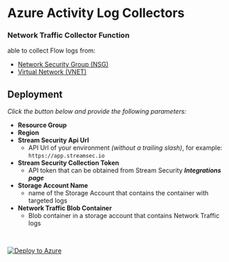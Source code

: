 # Azure Activity Log Collectors

### Network Traffic Collector Function

able to collect Flow logs from:

- [Network Security Group (NSG)](https://learn.microsoft.com/en-us/azure/network-watcher/network-watcher-nsg-flow-logging-overview)
- [Virtual Network (VNET)](https://learn.microsoft.com/en-us/azure/network-watcher/vnet-flow-logs-overview)

## Deployment

_Click the button below and provide the following parameters:_

- **Resource Group**
- **Region**
- **Stream Security Api Url**
  - API Url of your environment _(without a trailing slash)_, for example:
    `https://app.streamsec.io`
- **Stream Security Collection Token**
  - API token that can be obtained from Stream Security **_Integrations page_**
- **Storage Account Name**
  - name of the Storage Account that contains the container with targeted logs
- **Network Traffic Blob Container**
  - Blob container in a storage account that contains Network Traffic logs

<br/>

[<img src="https://aka.ms/deploytoazurebutton" alt="Deploy to Azure">](https://portal.azure.com/#create/Microsoft.Template/uri/https%3A%2F%2Fraw.githubusercontent.com%2Flightlytics%2Fazure-log-collectors%2Fmain%2Fcollectors_arm_template.json)
